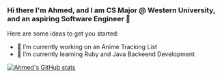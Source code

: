 ### Hi there I'm Ahmed, and I am CS Major @ Western University, and an aspiring Software Engineer 👋



Here are some ideas to get you started:

- 🔭 I’m currently working on an Anime Tracking List
- 🌱 I’m currently learning Ruby and Java Backeend Development


[![Ahmed's GitHub stats](https://github-readme-stats.vercel.app/api?username=ahmedmo7&count_private=true)](https://github.com/ahmedmo7/github-readme-stats)

